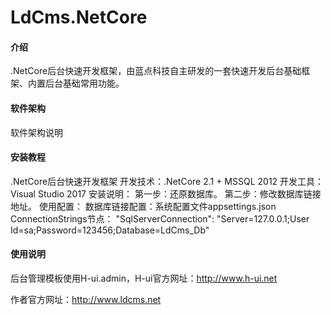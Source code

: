 # LdCms.NetCore

#### 介绍
.NetCore后台快速开发框架，由蓝点科技自主研发的一套快速开发后台基础框架、内置后台基础常用功能。

#### 软件架构
软件架构说明


#### 安装教程

.NetCore后台快速开发框架
开发技术：.NetCore 2.1 + MSSQL 2012
开发工具：Visual Studio 2017
安装说明：
第一步：还原数据库。
第二步：修改数据库链接地址。
使用配置：
数据库链接配置：系统配置文件appsettings.json ConnectionStrings节点： "SqlServerConnection": "Server=127.0.0.1;User Id=sa;Password=123456;Database=LdCms_Db"

#### 使用说明
后台管理模板使用H-ui.admin，H-ui官方网址：http://www.h-ui.net


作者官方网址：http://www.ldcms.net

